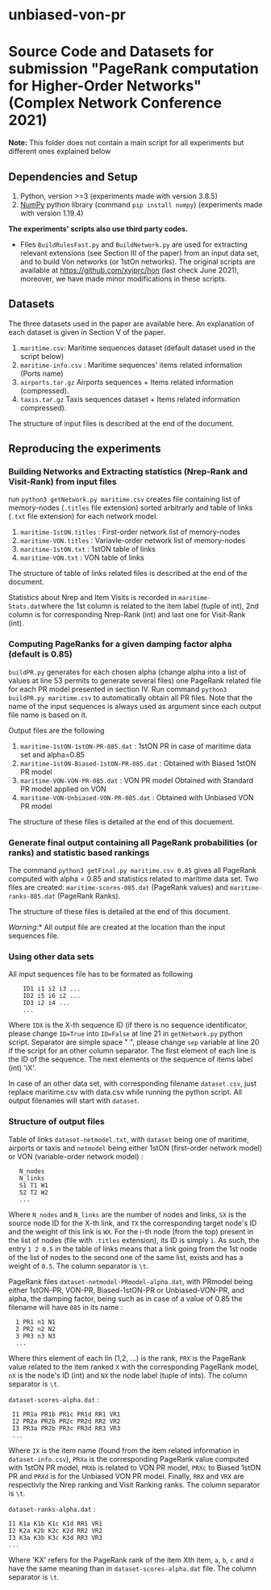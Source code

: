 # unbiased-von-pr

# Source Code and Datasets for submission "PageRank computation for Higher-Order Networks" (Complex Network Conference 2021)

**Note:** This folder does not contain a main script for all experiments but different ones explained below 

## Dependencies and Setup

1. Python, version >=3 (experiments made with version 3.8.5)
2. [NumPy](https://numpy.org/) python library (command `pip install numpy`) (experiments made with version 1.19.4)

**The experiments' scripts also use third party codes.**

- Files `BuildRulesFast.py` and `BuildNetwork.py` are used for extracting relevant extensions (see Section III of the paper) from an input data set, and to build Von networks (or 1stOn networks). The original scripts are available at https://github.com/xyjprc/hon (last check June 2021), moreover, we have made minor modifications in these scripts.

## Datasets

The three datasets used in the paper are available here. An explanation of each dataset is given in Section V of the paper.

1. `maritime.csv`: Maritime sequences dataset (default dataset used in the script below)
2. `maritime-info.csv` : Maritime sequences' items related information (Ports name)
3. `airports.tar.gz` Airports sequences + Items related information (compressed). 
4. `taxis.tar.gz` Taxis sequences dataset + Items related information compressed). 

The structure of input files is described at the end of the document. 

## Reproducing the experiments

### Building Networks and Extracting statistics (Nrep-Rank and Visit-Rank) from input files

run `python3 getNetwork.py maritime.csv` creates file containing list of memory-nodes (`.titles` file extension) sorted arbitrarly and table of links (`.txt` file extension) for each network model.

1. `maritime-1stON.titles` : First-order network list of memory-nodes
2. `maritime-VON.titles` : Variavle-order network list of memory-nodes
3. `maritime-1stON.txt` : 1stON table of links
4. `maritime-VON.txt` : VON table of links

The structure of table of links related files is described at the end of the document.

Statistics about Nrep and Item Visits is recorded in `maritime-Stats.dat`where the 1st column is related to the item label (tuple of int), 2nd column is for corresponding Nrep-Rank (int) and last one for Visit-Rank (int). 
### Computing PageRanks for a given damping factor alpha (default is 0.85)

`buildPR.py` generates for each chosen alpha (change alpha into a list of values at line 53 permits to generate several files) one PageRank related file for each PR model presented in section IV.
Run command `python3 buildPR.py maritime.csv` to automatically obtain all PR files. Note that the name of the input sequences is always used as argument since each output file name is based on it.

Output files are the following

1. `maritime-1stON-1stON-PR-085.dat` : 1stON PR in case of maritime data set and alpha=0.85
2. `maritime-1stON-Biased-1stON-PR-085.dat` : Obtained with Biased 1stON PR model
3. `maritime-VON-VON-PR-085.dat` : VON PR model Obtained with Standard PR model applied on VON
4. `maritime-VON-Unbiased-VON-PR-085.dat` : Obtained with Unbiased VON PR model

The structure of these files is detailed at the end of this docuement.

### Generate final output containing all PageRank probabilities (or ranks) and statistic based rankings

The command `python3 getFinal.py maritime.csv 0.85` gives all PageRank computed with alpha = 0.85 and statistics related to maritime data set. Two files are created: `maritime-scores-085.dat` (PageRank values) and `maritime-ranks-085.dat` (PageRank Ranks).

The structure of these files is detailed at the end of this document.

*Warning:** All output file are created at the location than the input sequences file.
### Using other data sets
All input sequences file has to be formated as following

        ID1 i1 i2 i3 ...
        ID2 i5 i6 i2 ...
        ID3 i2 i4 ...
        ...

Where `IDX` is the X-th sequence ID (if there is no sequence identificator, please change `ID=True` into `ID=False` at line 21 in `getNetwork.py` python script. Separator are simple space " ", please change `sep` variable at line 20 if the script for an other column separator. The first element of each line is the ID of the sequence. The next elements or the sequence of items label (int) 'iX'.

In case of an other data set, with corresponding filename `dataset.csv`, just replace maritime.csv with data.csv while running the python script. All output filenames will start with `dataset`.

### Structure of output files

Table of links `dataset-netmodel.txt`, with `dataset` being one of maritime, airports or taxis and `netmodel` being either 1stON (first-order network model) or VON (variable-order network model) :

       N_nodes
       N_links
       S1 T1 W1
       S2 T2 W2
       ...

Where `N_nodes` and `N_links` are the number of nodes and links, `SX` is the source node ID for the X-th link, and `TX` the corresponding target node's ID and the weight of this link is `WX`. For the i-th node (from the top) present in the list of nodes (file with `.titles` extension), its ID is simply `i`. As such, the entry `1 2 0.5` in the table of links means that a link going from the 1st node of the list of nodes to the second one of the same list, exists and has a weight of `0.5`. The column separator is `\t`.

PageRank files `dataset-netmodel-PRmodel-alpha.dat`, with PRmodel being either 1stON-PR, VON-PR, Biased-1stON-PR or Unbiased-VON-PR, and  alpha, the damping factor, being such as in case of a value of 0.85 the filename will have `085` in its name :

      1 PR1 n1 N1
      2 PR2 n2 N2
      3 PR3 n3 N3
      ...

Where thirs element of each lin (1,2, ...) is the rank, `PRX` is the PageRank value related to the item ranked `X` with the corresponding PageRank model, `nX` is the node's ID (int) and `NX` the node label (tuple of ints). The column separator is `\t`.

`dataset-scores-alpha.dat` :

     I1 PR1a PR1b PR1c PR1d RR1 VR1
     I2 PR2a PR2b PR2c PR2d RR2 VR2
     I3 PR3a PR2b PR3c PR3d RR3 VR3
     ...

Where `IX` is the item name (found from the item related information in `dataset-info.csv`), `PRXa` is the corresponding PageRank value computed with 1stON PR model, `PRXb` is related to VON PR model, `PRXc` to Biased 1stON PR and `PRXd` is for the Unbiased VON PR model. Finally, `RRX` and `VRX` are respectivly the Nrep ranking and Visit Ranking ranks. The column separator is `\t`.

`dataset-ranks-alpha.dat` :

    I1 K1a K1b K1c K1d RR1 VR1
    I2 K2a K2b K2c K2d RR2 VR2
    I3 K3a K3b K3c K3d RR3 VR3
    ...

Where 'KX' refers for the PageRank rank of the item Xth item, `a`, `b`, `c` and `d` have the same meaning than in `dataset-scores-alpha.dat` file. The column separator is `\t`.
